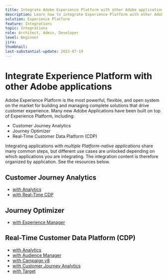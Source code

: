 ```yaml
---
title: Integrate Adobe Experience Platform with other Adobe applications
description: Learn how to integrate Experience Platform with other Adobe applications.
solution: Experience Platform
feature: Integrations
topic: Integrations
role: Architect, Admin, Developer
level: Beginner
jira:
thumbnail:
last-substantial-update: 2023-07-19
---
```


# Integrate Experience Platform with other Adobe applications

Adobe Experience Platform is the most powerful, flexible, and open system on the market for building and managing complete solutions that drive customer experience. Many new Adobe Applications have been built on top of Experience Platform, including:

* Customer Journey Analytics
* Journey Optimizer
* Real-Time Customer Data Platform (CDP)

Integrating applications with _multiple Platform-native applications_ share many common steps, but different use cases are unlocked depending on which applications you are integrating. The integration content is therefore organized by application. See the resources below.


## Customer Journey Analytics

* [with Analytics](../cja/cja-rtcdp.md)
* [with Real-Time CDP](../cja/customer-journey-analytics-analytics.md)


## Journey Optimizer

* [with Experience Manager](../journey-optimizer/journey-optimizer-experience-manager.md)


## Real-Time Customer Data Platform (CDP)

* [with Analytics](../rtcdp/rtcdp-analytics.md)
* [with Audience Manager](../rtcdp/rtcdp-aam.md)
* [with Campaign v8](../rtcdp/rtcdp-campaign.md)
* [with Customer Journey Analytics](../rtcdp/rtcdp-cja.md)
* [with Target](../rtcdp/rtcdp-target.md)
